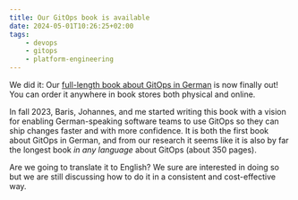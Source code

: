 ```yaml
---
title: Our GitOps book is available
date: 2024-05-01T10:26:25+02:00
tags:
    - devops
    - gitops
    - platform-engineering
---
```


We did it:
Our [full-length book about GitOps in German](https://gitops-book.dev/) is now finally out!
You can order it anywhere in book stores both physical and online.

In fall 2023, Baris, Johannes, and me started writing this book with a vision for enabling German-speaking software teams to use GitOps so they can ship changes faster and with more confidence.
It is both the first book about GitOps in German, and from our research it seems like it is also by far the longest book *in any language* about GitOps (about 350 pages).

Are we going to translate it to English?
We sure are interested in doing so but we are still discussing how to do it in a consistent and cost-effective way.
